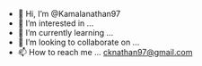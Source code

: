 - 👋 Hi, I’m @Kamalanathan97
- 👀 I’m interested in ...
- 🌱 I’m currently learning ...
- 💞️ I’m looking to collaborate on ...
- 📫 How to reach me ... cknathan97@gmail.com 

<!---
Kamalanathan97/Kamalanathan97 is a ✨ special ✨ repository because its `README.md` (this file) appears on your GitHub profile.
You can click the Preview link to take a look at your changes.
--->
